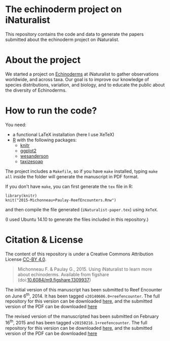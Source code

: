 
# The echinoderm project on iNaturalist

This repository contains the code and data to generate the papers submitted
about the echinoderm project on iNaturalist.

# About the project

We started a project on
[Echinoderms](http://inaturalist.org/projects/echinoderms) at iNaturalist to
gather observations worldwide, and across taxa. Our goal is to improve our
knowledge of species distributions, variation, and biology, and to educate the
public about the diversity of Echinoderms.

# How to run the code?

You need:

- a functional LaTeX installation (here I use XeTeX)
- [R](http://www.r-project.org) with the following packages:
  * [knitr](http://cran.r-project.org/package=knitr)
  * [ggplot2](http://cran.r-project.org/package=ggplot2)
  * [wesanderson](https://github.com/karthik/wesanderson)
  * [taxizesoap](http://github.coom/ropensci/taxizesoap)

The project includes a `Makefile`, so if you have `make` installed, typing `make
all` inside the folder will generate the manuscript in PDF format.

If you don't have `make`, you can first generate the `tex` file in R:

    library(knitr)
    knit("2015-Michonneau+Paulay-ReefEncounters.Rnw")

and then compile the file generated (`iNaturalist-paper.tex`) using
`XeTeX`.

(I used Ubuntu 14.10 to generate the files included in this repository.)

# Citation & License

The content of this repository is under a Creative Commons Attribution License
[CC-BY 4.0](http://creativecommons.org/licenses/by/4.0).

> Michonneau F. & Paulay G., 2015. Using iNaturalist to learn more about
> echinoderms. Available from figshare
> (doi:[10.6084/m9.figshare.1309937](http://dx.doi.org/10.6084/m9.figshare.1309937))

The initial version of this manuscript has been submitted to Reef Encounter on
June 6<sup>th</sup>, 2014. It has been tagged `v20140606.0+reefencounter`. The
full repository for this version can be downloaded
[here](https://github.com/fmichonneau/inat-paper/tree/v20140606.0%2Breefencounter),
and the submitted version of the PDF can be downloaded
[here](https://github.com/fmichonneau/inat-paper/blob/7feac355c923ace136220123d926e18556414876/iNaturalist-paper.pdf?raw=true)


The revised version of the manuscripted has been submitted on February
16<sup>th</sup>, 2015 and has been tagged `v20150216.1+reefencounter`. The full
repository for this version can be downloaded
[here](https://github.com/fmichonneau/inat-paper/tree/v20150216.1%2Breefencounter),
and the submitted version of the PDF can be downloaded
[here](https://github.com/fmichonneau/inat-paper/blob/ecc44d93b638cfeb144c26288c81d5015f729d3e/2015-Michonneau%2BPaulay-ReefEncounters.pdf)

